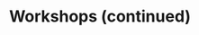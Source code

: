 ---
title: "Workshops (continued)"
time: 10:45 - 12:15
type: session
session_type: presentations
weight: 3
talks:
    "Kongesalen 2+3 (Experience reports)":
        - 53-anonym-smittesporing-innebygd-personvern-i-smittestopp-appen
        - 161-reduce-the-cognitive-load-and-speed-up-your-team
    "Kongesalen 1 (Workshop continued)":
        - 44-resilient-services
    "Dræggen 3 (Workshop continued)":
        - 101-analyser-forbruket-ditt-med-bankens-api
    "Dræggen 4 (Workshop continued)":
        - 155-weaving-web-components-in-a-bundler-free-world
    "Dræggen 7 (Workshop continued)":
        - 57-rebasing-and-presenting-your-work
    "Dræggen 8 (Workshop continued)":
        - 152-experience-interactive-development
    "Bugaarden (Workshop continued)":
        - 83-the-grand-harbor-tour-of-machine-learning
---